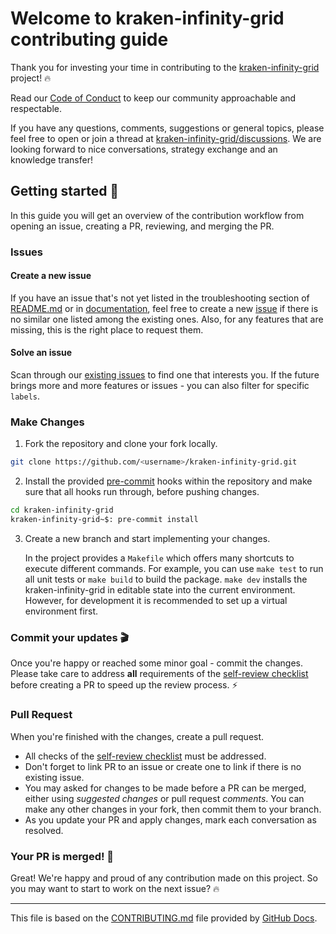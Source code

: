 # Welcome to kraken-infinity-grid contributing guide

Thank you for investing your time in contributing to the
[kraken-infinity-grid](https://github.com/btschwertfeger/kraken-infinity-grid/)
project! 🔥

Read our [Code of Conduct](./CODE_OF_CONDUCT.md) to keep our community
approachable and respectable.

If you have any questions, comments, suggestions or general topics, please feel
free to open or join a thread at
[kraken-infinity-grid/discussions](https://github.com/btschwertfeger/kraken-infinity-grid/discussions).
We are looking forward to nice conversations, strategy exchange and an knowledge
transfer!

## Getting started 🚀

In this guide you will get an overview of the contribution workflow from opening
an issue, creating a PR, reviewing, and merging the PR.

### Issues

#### Create a new issue

If you have an issue that's not yet listed in the troubleshooting section of
[README.md](https://github.com/btschwertfeger/kraken-infinity-grid#readme) or in
[documentation](https://kraken-infinity-grid.readthedocs.io/en/stable), feel
free to create a new
[issue](https://github.com/btschwertfeger/kraken-infinity-grid/issues) if there
is no similar one listed among the existing ones. Also, for any features that
are missing, this is the right place to request them.

#### Solve an issue

Scan through our [existing
issues](https://github.com/btschwertfeger/kraken-infinity-grid/issues) to find
one that interests you. If the future brings more and more features or issues -
you can also filter for specific `labels`.

### Make Changes

1. Fork the repository and clone your fork locally.

```bash
git clone https://github.com/<username>/kraken-infinity-grid.git
```

2. Install the provided [pre-commit](https://pre-commit.com/) hooks within the
   repository and make sure that all hooks run through, before pushing changes.

```bash
cd kraken-infinity-grid
kraken-infinity-grid~$: pre-commit install
```

3. Create a new branch and start implementing your changes.

   In the project provides a `Makefile` which offers many shortcuts to execute
   different commands. For example, you can use `make test` to run all unit
   tests or `make build` to build the package. `make dev` installs the
   kraken-infinity-grid in editable state into the current environment. However,
   for development it is recommended to set up a virtual environment first.

### Commit your updates 🎬

Once you're happy or reached some minor goal - commit the changes. Please take
care to address **all** requirements of the [self-review
checklist](./.github/self-review.md) before creating a PR to speed up the review
process. ⚡️

### Pull Request

When you're finished with the changes, create a pull request.

- All checks of the [self-review checklist](./.github/self-review.md) must be
  addressed.
- Don't forget to link PR to an issue or create one to link if there is no
  existing issue.
- You may asked for changes to be made before a PR can be merged, either using
  _suggested changes_ or pull request _comments_. You can make any other changes
  in your fork, then commit them to your branch.
- As you update your PR and apply changes, mark each conversation as resolved.

### Your PR is merged! 🏅

Great! We're happy and proud of any contribution made on this project. So you
may want to start to work on the next issue? 🔥

---

This file is based on the
[CONTRIBUTING.md](https://github.com/github/docs/blob/v1.0.1/CONTRIBUTING.md)
file provided by [GitHub Docs](https://github.com/github/docs).
